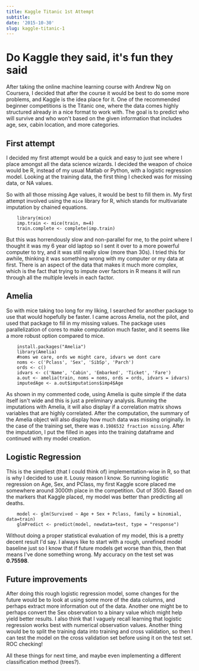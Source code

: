```yaml
---
title: Kaggle Titanic 1st Attempt
subtitle: 
date: '2015-10-30'
slug: kaggle-titanic-1
---
```


# Do Kaggle they said, it's fun they said

After taking the online machine learning course with Andrew Ng on Coursera, I
decided that after the course it would be best to do some more problems, and
Kaggle is the idea place for it. One of the recommended beginner competitions
is the Titanic one, where the data comes highly structured already in a
nice format to work with. The goal is to predict who will survive and who
won't based on the given information that includes age, sex, cabin location,
and more categories.

## First attempt

I decided my first attempt would be a quick and easy to just see where I place
amongst all the data science wizards. I decided the weapon of choice would be
R, instead of my usual Matlab or Python, with a logistic regression model.
Looking at the training data, the first thing I checked was for missing data,
or NA values.

So with all those missing Age values, it would be best to fill them in. My
first attempt involved using the `mice` library for R, which stands for
multivariate imputation by chained equations.

```
    library(mice)
    imp.train <- mice(train, m=4)
    train.complete <- complete(imp.train)
```

But this was horrendously slow and non-parallel for me, to the point where I
thought it was my 6 year old laptop so I sent it over to a more powerful
computer to try, and it was still really slow (more than 30s). I tried this
for awhile, thinking it was something wrong with my computer or my data at
first. There is an aspect of the data that makes it much more complex, which
is the fact that trying to impute over factors in R means it will run through
all the multiple levels in each factor.

## Amelia

So with mice taking too long for my liking, I searched for another package to
use that would hopefully be faster. I came across Amelia, not the pilot, and
used that package to fill in my missing values. The package uses
parallelization of cores to make computation much faster, and it seems like a
more robust option compared to mice.

```
    install.packages("Amelia")
    library(Amelia)
    #noms we care, ords we might care, idvars we dont care
    noms <- c('Pclass', 'Sex', 'SibSp', 'Parch')
    ords <- c()
    idvars <- c('Name', 'Cabin', 'Embarked', 'Ticket', 'Fare')
    a.out <- amelia(train, noms = noms, ords = ords, idvars = idvars)
    imputedAge <- a.out$imputations$imp4$Age
```

As shown in my commented code, using Amelia is quite simple if the data itself
isn't wide and this is just a preliminary analysis. Running the imputations
with Amelia, it will also display if a correlation matrix shows variables that
are highly correlated. After the computation, the summary of the Amelia object
will also display how much data was missing originally. In the case of the
training set, there was `0.1986532 fraction missing`. After the imputation, I
put the filled in ages into the training dataframe and continued with my model
creation.

## Logistic Regression

This is the simpliest (that I could think of) implementation-wise in R, so
that is why I decided to use it. Lousy reason I know. So running logistic
regression on Age, Sex, and PClass, my first Kaggle score placed me somewhere
around 3000th place in the competition. Out of 3500. Based on the markers that
Kaggle placed, my model was better than predicting all deaths.

```
    model <- glm(Survived ~ Age + Sex + Pclass, family = binomial, data=train)
    glmPredict <- predict(model, newdata=test, type = "response")
```

Without doing a proper statistical evaluation of my model, this is a pretty
decent result I'd say. I always like to start with a rough, unrefined model
baseline just so I know that if future models get worse than this, then that
means I've done something wrong. My accuracy on the test set was **0.75598**.

## Future improvements

After doing this rough logistic regression model, some changes for the future
would be to look at using some more of the data columns, and perhaps extract
more information out of the data. Another one might be to perhaps convert the
Sex observation to a binary value which might help yield better results. I
also think that I vaguely recall learning that logistic regression works best
with numerical observation values. Another thing would be to split the
training data into training and cross validation, so then I can test the model
on the cross validation set before using it on the test set. ROC checking!

All these things for next time, and maybe even implementing a different
classification method (trees?).

